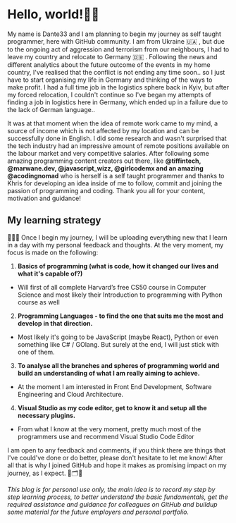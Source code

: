 <h1>Hello, world!👋🏼</h1>

My name is Dante33 and I am planning to begin my journey as self taught programmer, here with GitHub community. I am from Ukraine 🇺🇦 , but due to the ongoing act of aggression and terrorism from our neighbours, I had to leave my country and relocate to Germany 🇩🇪 . Following the news and different analytics about the future outcome of the events in my home country, I've realised that the conflict is not ending any time soon.. so I just have to start organising my life in Germany and thinking of the ways to make profit. I had a full time job in the logistics sphere back in Kyiv, but after my forced relocation, I couldn't continue so I've began my attempts of finding a job in logistics here in Germany, which ended up in a failure due to the lack of German language..

It was at that moment when the idea of remote work came to my mind, a source of income which is not affected by my location and can be successfully done in English. I did some research and wasn't surprised that the tech industry had an impressive amount of remote positions available on the labour market and very competitive salaries. After following some amazing programming content creators out there, like **@tiffintech, @marwane.dev, @javascript_wizz, @girlcodemx and an amazing @acodingnomad** who is herself is a self taught programmer and thanks to Khris for developing an idea inside of me to follow, commit and joining the passion of programming and coding. Thank you all for your content, motivation and guidance!

<h2>My learning strategy</h2>

👨🏼‍💻 Once I begin my journey, I will be uploading everything new that I learn in a day with my personal feedback and thoughts. At the very moment, my focus is made on the following:

1. **Basics of programming (what is code, how it changed our lives and what it's capable of?)**
- Will first of all complete Harvard’s free CS50 course in Computer Science and most likely their Introduction to programming with Python course as well

2. **Programming Languages - to find the one that suits me the most and develop in that direction.**
- Most likely it's going to be JavaScript (maybe React), Python or even something like C# / GOlang. But surely at the end, I will just stick with one of them.

3. **To analyse all the branches and spheres of programming world and build an understanding of what I am really aiming to achieve.**
- At the moment I am interested in Front End Development, Software Engineering and Cloud Architecture.

4. **Visual Studio as my code editor, get to know it and setup all the necessary plugins.**
- From what I know at the very moment, pretty much most of the programmers use and recommend Visual Studio Code Editor

I am open to any feedback and comments, if you think there are things that I've could've done or do better, please don't hesitate to let me know! After all that is why I joined GitHub and hope it makes as promising impact on my journey, as I expect. 🧩🗂💬

*This blog is for personal use only, the main idea is to record my step by step learning process, to better understand the basic fundamentals, get the required assistance and guidance for colleagues on GitHub and buildup some material for the future employers and personal portfolio.*
